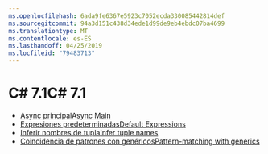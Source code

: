 ```yaml
---
ms.openlocfilehash: 6ada9fe6367e5923c7052ecda330085442814def
ms.sourcegitcommit: 94a3d151c438d34ede1d99de9eb4ebdc07ba4699
ms.translationtype: MT
ms.contentlocale: es-ES
ms.lasthandoff: 04/25/2019
ms.locfileid: "79483713"
---
```


# <a name="c-71"></a><span data-ttu-id="600a0-101">C# 7.1</span><span class="sxs-lookup"><span data-stu-id="600a0-101">C# 7.1</span></span>

- [<span data-ttu-id="600a0-102">Async principal</span><span class="sxs-lookup"><span data-stu-id="600a0-102">Async Main</span></span>](https://github.com/dotnet/csharplang/blob/master/proposals/csharp-7.1/async-main.md)
- [<span data-ttu-id="600a0-103">Expresiones predeterminadas</span><span class="sxs-lookup"><span data-stu-id="600a0-103">Default Expressions</span></span>](https://github.com/dotnet/csharplang/blob/master/proposals/csharp-7.1/target-typed-default.md)
- [<span data-ttu-id="600a0-104">Inferir nombres de tupla</span><span class="sxs-lookup"><span data-stu-id="600a0-104">Infer tuple names</span></span>](https://github.com/dotnet/csharplang/blob/master/proposals/csharp-7.1/infer-tuple-names.md)
- [<span data-ttu-id="600a0-105">Coincidencia de patrones con genéricos</span><span class="sxs-lookup"><span data-stu-id="600a0-105">Pattern-matching with generics</span></span>](https://github.com/dotnet/csharplang/blob/master/proposals/csharp-7.1/generics-pattern-match.md)

